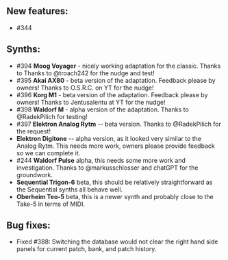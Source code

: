 ## New features:

* \#344

## Synths:

* \#394 **Moog Voyager** - nicely working adaptation for the classic. Thanks to Thanks to @troach242 for the nudge and test!
* \#395 **Akai AX80** - beta version of the adaptation. Feedback please by owners! Thanks to O.S.R.C. on YT for the nudge! 
* \#396 **Korg M1** - beta version of the adaptation. Feedback please by owners! Thanks to Jentusalentu at YT for the nudge!
* \#398 **Waldorf M** - alpha version of the adaptation. Thanks to @RadekPilich for testing!
* \#397 **Elektron Analog Rytm** -- beta version. Thanks to @RadekPilich for the request!
* **Elektron Digitone** -- alpha version, as it looked very similar to the Analog Rytm. This needs more work, owners please provide feedback so we can complete it.
* \#244 **Waldorf Pulse** alpha, this needs some more work and investigation. Thanks to @markusschlosser and chatGPT for the groundwork.
* **Sequential Trigon-6** beta, this should be relatively straightforward as the Sequential synths all behave well.
* **Oberheim Teo-5** beta, this is a newer synth and probably close to the Take-5 in terms of MIDI.

## Bug fixes:

* Fixed \#388: Switching the database would not clear the right hand side panels for current patch, bank, and patch history.
